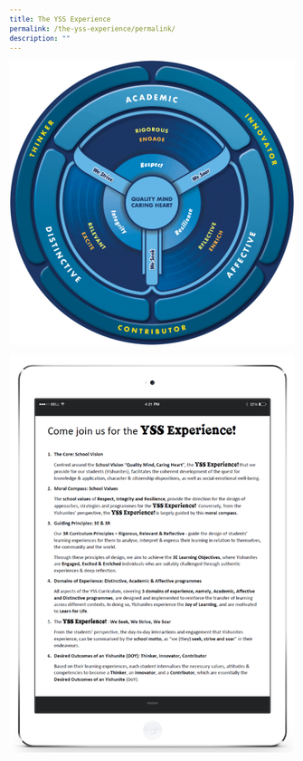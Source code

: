 ```yaml
---
title: The YSS Experience
permalink: /the-yss-experience/permalink/
description: ""
---
```


![](/images/framework.gif)

![](/images/YSS%20Exp.png)
